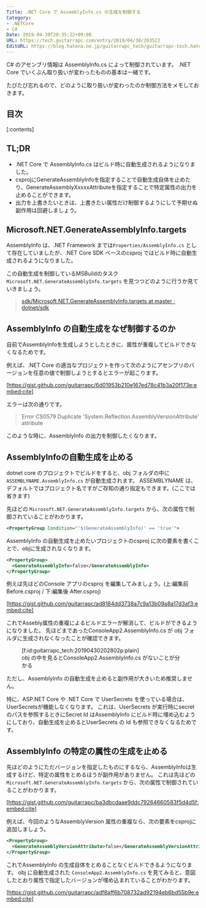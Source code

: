 ```yaml
---
Title: .NET Core で AssemblyInfo.cs の生成を制御する
Category:
- .NETCore
- C#
Date: 2019-04-30T20:35:22+09:00
URL: https://tech.guitarrapc.com/entry/2019/04/30/203522
EditURL: https://blog.hatena.ne.jp/guitarrapc_tech/guitarrapc-tech.hatenablog.com/atom/entry/17680117127096200906
---
```


C# のアセンブリ情報は AssemblyInfo.cs によって制御されています。
.NET Core でいくぶん取り扱いが変わったものの基本は一緒です。

たびたび忘れるので、どのように取り扱いが変わったのか制御方法をメモしておきます。

## 目次

[:contents]

## TL;DR

* .NET Core で AssemblyInfo.cs はビルド時に自動生成されるようになりました。
* csprojにGenerateAssemblyInfoを指定することで自動生成自体を止めたり、GenerateAssemblyXxxxxAttributeを指定することで特定属性の出力を止めることができます。
* 出力を上書きたいときは、上書きたい属性だけ制御するようにして予期せぬ副作用は回避しましょう。

## Microsoft.NET.GenerateAssemblyInfo.targets

AssemblyInfo は、.NET Framework までは`Properties/AssemblyInfo.cs` として存在していましたが、.NET Core SDK ベースのcsproj ではビルド時に自動生成されるようになりました。

この自動生成を制御しているMSBuildのタスク `Microsoft.NET.GenerateAssemblyInfo.targets` を見つつどのように行うか見ていきましょう。

> [sdk/Microsoft\.NET\.GenerateAssemblyInfo\.targets at master · dotnet/sdk](https://github.com/dotnet/sdk/blob/master/src/Tasks/Microsoft.NET.Build.Tasks/targets/Microsoft.NET.GenerateAssemblyInfo.targets)

## AssemblyInfo の自動生成をなぜ制御するのか

自前でAssemblyInfoを生成しようとしたときに、属性が重複してビルドできなくなるためです。

例えば、.NET Core の適当なプロジェクトを作って次のようにアセンブリのバージョンを任意の値で制御しようとするとエラーが起こります。

[https://gist.github.com/guitarrapc/6d01953b210e167ed78c41b3a20f173e:embed:cite]

エラーは次の通りです。

> Error	CS0579	Duplicate 'System.Reflection.AssemblyVersionAttribute' attribute

このような時に、AssemblyInfo の出力を制御したくなります。

## AssemblyInfoの自動生成を止める

dotnet core のプロジェクトでビルドをすると、obj フォルダの中に`ASSEMBLYNAME.AssemblyInfo.cs` が自動生成されます。
ASSEMBLYNAME は、デフォルトではプロジェクト名ですがご存知の通り指定もできます。(ここでは省きます)

先ほどの `Microsoft.NET.GenerateAssemblyInfo.targets` から、次の属性で制御されていることがわかります。

```xml
<PropertyGroup Condition="'$(GenerateAssemblyInfo)' == 'true'">
```

AssemblyInfo の自動生成を止めたいプロジェクトのcsproj に次の要素を書くことで、objに生成されなくなります。

```xml
<PropertyGroup>
  <GenerateAssemblyInfo>false</GenerateAssemblyInfo>
</PropertyGroup>
```

例えば先ほどのConsole アプリのcsproj を編集してみましょう。(上:編集前 Before.csproj / 下:編集後 After.csproj)

[https://gist.github.com/guitarrapc/ad8184dd3738a7c9a13b09a8a17d3af3:embed:cite]

これでAssebly属性の重複によるビルドエラーが解消して、ビルドができるようになりました。
先ほどまであったConsoleApp2.AssemblyInfo.cs が obj フォルダに生成されなくなったことが確認できます。

<figure class="figure-image figure-image-fotolife" title="obj の中を見るとConsoleApp2.AssemblyInfo.cs がないことが分かる">[f:id:guitarrapc_tech:20190430202802p:plain]<figcaption>obj の中を見るとConsoleApp2.AssemblyInfo.cs がないことが分かる</figcaption></figure>

ただし、AssemblyInfo の自動生成を止めると副作用が大きいため推奨しません。

特に、ASP.NET Core や .NET Core で UserSecrets を使っている場合は、UserSecretsが機能しなくなります。
これは、UserSecrets が実行時にsecret のパスを参照するときにSecret Id はAssemblyInfo にビルド時に埋め込むようにしており、自動生成を止めるとUserSecrets の Id も参照できなくなるためです。

## AssemblyInfo の特定の属性の生成を止める

先ほどのようにただバージョンを指定したものにするなら、AssemblyInfoは生成するけど、特定の属性をとめるほうが副作用がありません。
これは先ほどの `Microsoft.NET.GenerateAssemblyInfo.targets` から、次の属性で制御されていることがわかります。

[https://gist.github.com/guitarrapc/ba3dbcdaae9ddc79264660583f5d4d5f:embed:cite]

例えば、今回のようなAssemblyVersion 属性の重複なら、次の要素をcsprojに追加しましょう。

```xml
<PropertyGroup>
  <GenerateAssemblyVersionAttribute>false</GenerateAssemblyVersionAttribute>
</PropertyGroup>
```

これでAssemblyInfo の生成自体をとめることなくビルドできるようになります。
obj に自動生成された `ConsoleApp2.AssemblyInfo.cs` を見てみると、意図したとおり属性で指定したバージョンが埋め込まれていることがわかります。

[https://gist.github.com/guitarrapc/adf8aff6b708732ad92194eb6bd55b9e:embed:cite]

